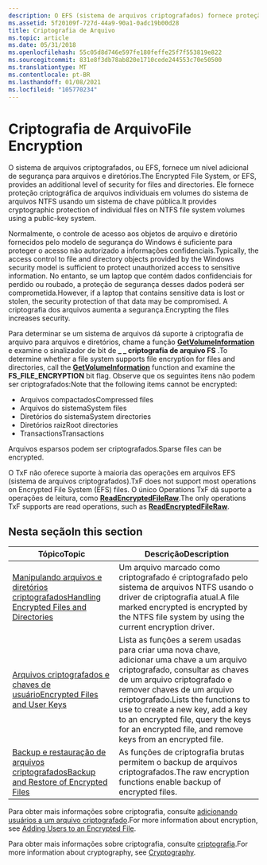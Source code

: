 ```yaml
---
description: O EFS (sistema de arquivos criptografados) fornece proteção criptográfica de arquivos individuais em volumes do sistema de arquivos NTFS usando um sistema de chave pública.
ms.assetid: 5f20109f-727d-44a9-90a1-0adc19b00d28
title: Criptografia de Arquivo
ms.topic: article
ms.date: 05/31/2018
ms.openlocfilehash: 55c05d8d746e597fe180feffe25f7f553819e822
ms.sourcegitcommit: 831e8f3db78ab820e1710cede244553c70e50500
ms.translationtype: MT
ms.contentlocale: pt-BR
ms.lasthandoff: 01/08/2021
ms.locfileid: "105770234"
---
```

# <a name="file-encryption"></a><span data-ttu-id="eae0d-103">Criptografia de Arquivo</span><span class="sxs-lookup"><span data-stu-id="eae0d-103">File Encryption</span></span>

<span data-ttu-id="eae0d-104">O sistema de arquivos criptografados, ou EFS, fornece um nível adicional de segurança para arquivos e diretórios.</span><span class="sxs-lookup"><span data-stu-id="eae0d-104">The Encrypted File System, or EFS, provides an additional level of security for files and directories.</span></span> <span data-ttu-id="eae0d-105">Ele fornece proteção criptográfica de arquivos individuais em volumes do sistema de arquivos NTFS usando um sistema de chave pública.</span><span class="sxs-lookup"><span data-stu-id="eae0d-105">It provides cryptographic protection of individual files on NTFS file system volumes using a public-key system.</span></span>

<span data-ttu-id="eae0d-106">Normalmente, o controle de acesso aos objetos de arquivo e diretório fornecidos pelo modelo de segurança do Windows é suficiente para proteger o acesso não autorizado a informações confidenciais.</span><span class="sxs-lookup"><span data-stu-id="eae0d-106">Typically, the access control to file and directory objects provided by the Windows security model is sufficient to protect unauthorized access to sensitive information.</span></span> <span data-ttu-id="eae0d-107">No entanto, se um laptop que contém dados confidenciais for perdido ou roubado, a proteção de segurança desses dados poderá ser comprometida.</span><span class="sxs-lookup"><span data-stu-id="eae0d-107">However, if a laptop that contains sensitive data is lost or stolen, the security protection of that data may be compromised.</span></span> <span data-ttu-id="eae0d-108">A criptografia dos arquivos aumenta a segurança.</span><span class="sxs-lookup"><span data-stu-id="eae0d-108">Encrypting the files increases security.</span></span>

<span data-ttu-id="eae0d-109">Para determinar se um sistema de arquivos dá suporte à criptografia de arquivo para arquivos e diretórios, chame a função [**GetVolumeInformation**](/windows/desktop/api/FileAPI/nf-fileapi-getvolumeinformationa) e examine o sinalizador de bit de **\_ \_ criptografia de arquivo FS** .</span><span class="sxs-lookup"><span data-stu-id="eae0d-109">To determine whether a file system supports file encryption for files and directories, call the [**GetVolumeInformation**](/windows/desktop/api/FileAPI/nf-fileapi-getvolumeinformationa) function and examine the **FS\_FILE\_ENCRYPTION** bit flag.</span></span> <span data-ttu-id="eae0d-110">Observe que os seguintes itens não podem ser criptografados:</span><span class="sxs-lookup"><span data-stu-id="eae0d-110">Note that the following items cannot be encrypted:</span></span>

-   <span data-ttu-id="eae0d-111">Arquivos compactados</span><span class="sxs-lookup"><span data-stu-id="eae0d-111">Compressed files</span></span>
-   <span data-ttu-id="eae0d-112">Arquivos do sistema</span><span class="sxs-lookup"><span data-stu-id="eae0d-112">System files</span></span>
-   <span data-ttu-id="eae0d-113">Diretórios do sistema</span><span class="sxs-lookup"><span data-stu-id="eae0d-113">System directories</span></span>
-   <span data-ttu-id="eae0d-114">Diretórios raiz</span><span class="sxs-lookup"><span data-stu-id="eae0d-114">Root directories</span></span>
-   <span data-ttu-id="eae0d-115">Transactions</span><span class="sxs-lookup"><span data-stu-id="eae0d-115">Transactions</span></span>

<span data-ttu-id="eae0d-116">Arquivos esparsos podem ser criptografados.</span><span class="sxs-lookup"><span data-stu-id="eae0d-116">Sparse files can be encrypted.</span></span>

<span data-ttu-id="eae0d-117">O TxF não oferece suporte à maioria das operações em arquivos EFS (sistema de arquivos criptografados).</span><span class="sxs-lookup"><span data-stu-id="eae0d-117">TxF does not support most operations on Encrypted File System (EFS) files.</span></span> <span data-ttu-id="eae0d-118">O único Operations TxF dá suporte a operações de leitura, como [**ReadEncryptedFileRaw**](/windows/desktop/api/WinBase/nf-winbase-readencryptedfileraw).</span><span class="sxs-lookup"><span data-stu-id="eae0d-118">The only operations TxF supports are read operations, such as [**ReadEncryptedFileRaw**](/windows/desktop/api/WinBase/nf-winbase-readencryptedfileraw).</span></span>

## <a name="in-this-section"></a><span data-ttu-id="eae0d-119">Nesta seção</span><span class="sxs-lookup"><span data-stu-id="eae0d-119">In this section</span></span>



| <span data-ttu-id="eae0d-120">Tópico</span><span class="sxs-lookup"><span data-stu-id="eae0d-120">Topic</span></span>                                                                                               | <span data-ttu-id="eae0d-121">Descrição</span><span class="sxs-lookup"><span data-stu-id="eae0d-121">Description</span></span>                                                                                                                                                              |
|-----------------------------------------------------------------------------------------------------|--------------------------------------------------------------------------------------------------------------------------------------------------------------------------|
| [<span data-ttu-id="eae0d-122">Manipulando arquivos e diretórios criptografados</span><span class="sxs-lookup"><span data-stu-id="eae0d-122">Handling Encrypted Files and Directories</span></span>](handling-encrypted-files-and-directories.md)<br/> | <span data-ttu-id="eae0d-123">Um arquivo marcado como criptografado é criptografado pelo sistema de arquivos NTFS usando o driver de criptografia atual.</span><span class="sxs-lookup"><span data-stu-id="eae0d-123">A file marked encrypted is encrypted by the NTFS file system by using the current encryption driver.</span></span><br/>                                                          |
| [<span data-ttu-id="eae0d-124">Arquivos criptografados e chaves de usuário</span><span class="sxs-lookup"><span data-stu-id="eae0d-124">Encrypted Files and User Keys</span></span>](encrypted-files-and-user-keys.md)<br/>                       | <span data-ttu-id="eae0d-125">Lista as funções a serem usadas para criar uma nova chave, adicionar uma chave a um arquivo criptografado, consultar as chaves de um arquivo criptografado e remover chaves de um arquivo criptografado.</span><span class="sxs-lookup"><span data-stu-id="eae0d-125">Lists the functions to use to create a new key, add a key to an encrypted file, query the keys for an encrypted file, and remove keys from an encrypted file.</span></span><br/> |
| [<span data-ttu-id="eae0d-126">Backup e restauração de arquivos criptografados</span><span class="sxs-lookup"><span data-stu-id="eae0d-126">Backup and Restore of Encrypted Files</span></span>](backup-and-restore-of-encrypted-files.md)<br/>       | <span data-ttu-id="eae0d-127">As funções de criptografia brutas permitem o backup de arquivos criptografados.</span><span class="sxs-lookup"><span data-stu-id="eae0d-127">The raw encryption functions enable backup of encrypted files.</span></span><br/>                                                                                                |



 

<span data-ttu-id="eae0d-128">Para obter mais informações sobre criptografia, consulte [adicionando usuários a um arquivo criptografado](adding-users-to-an-encrypted-file.md).</span><span class="sxs-lookup"><span data-stu-id="eae0d-128">For more information about encryption, see [Adding Users to an Encrypted File](adding-users-to-an-encrypted-file.md).</span></span>

<span data-ttu-id="eae0d-129">Para obter mais informações sobre criptografia, consulte [criptografia](/windows/desktop/SecCrypto/cryptography-portal).</span><span class="sxs-lookup"><span data-stu-id="eae0d-129">For more information about cryptography, see [Cryptography](/windows/desktop/SecCrypto/cryptography-portal).</span></span>

 

